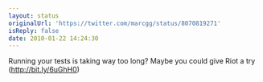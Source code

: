```yaml
---
layout: status
originalUrl: 'https://twitter.com/marcgg/status/8070819271'
isReply: false
date: 2010-01-22 14:24:30
---
```


Running your tests is taking way too long? Maybe you could give Riot a try (http://bit.ly/6uGhH0)
